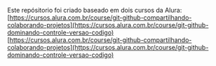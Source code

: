 Este repósitorio foi criado baseado em dois cursos da Alura:
[https://cursos.alura.com.br/course/git-github-compartilhando-colaborando-projetos](https://cursos.alura.com.br/course/git-github-dominando-controle-versao-codigo)
[https://cursos.alura.com.br/course/git-github-compartilhando-colaborando-projetos](https://cursos.alura.com.br/course/git-github-dominando-controle-versao-codigo)
